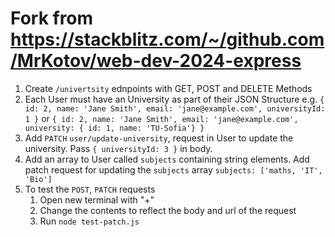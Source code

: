 # Fork from https://stackblitz.com/~/github.com/MrKotov/web-dev-2024-express

1. Create `/univertsity` ednpoints with GET, POST and DELETE Methods
1. Each User must have an University as part of their JSON Structure e.g. `{ id: 2, name: 'Jane Smith', email: 'jane@example.com', universityId: 1 }` or   `{ id: 2, name: 'Jane Smith', email: 'jane@example.com', university: { id: 1, name: 'TU-Sofia'} }`
1. Add `PATCH` `user/update-university`, request in User to update the university. Pass `{ universityId: 3 }` in body.
1. Add an array to User called `subjects` containing string elements. Add patch request for updating the `subjects` array `subjects: ['maths, 'IT', 'Bio']`
1. To test the `POST`, `PATCH` requests 
    1. Open new terminal with "+"
    1. Change the contents to reflect the body and url of the request
    1. Run `node test-patch.js`